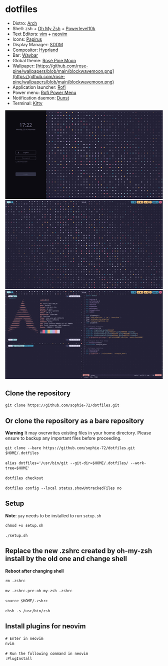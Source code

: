 # dotfiles
- Distro: [Arch](https://archlinux.org/)
- Shell: zsh + [Oh My Zsh](https://ohmyz.sh/) + [Powerlevel10k](https://github.com/romkatv/powerlevel10k)
- Text Editors: [vim](https://www.vim.org/) + [neovim](https://neovim.io/)
- Icons: [Papirus](https://archlinux.org/packages/extra/any/papirus-icon-theme/)
- Display Manager: [SDDM](https://github.com/sddm/sddm/)
- Compositor: [Hyprland](https://hyprland.org/)
- Bar: [Waybar](https://github.com/Alexays/Waybar)
- Global theme: [Rosé Pine Moon](https://rosepinetheme.com/)
- Wallpaper: [https://github.com/rose-pine/wallpapers/blob/main/blockwavemoon.png](https://github.com/rose-pine/wallpapers/blob/main/blockwavemoon.png)
- Application launcher: [Rofi](https://github.com/lbonn/rofi)
- Power menu: [Rofi Power Menu](https://github.com/jluttine/rofi-power-menu)
- Notification daemon: [Dunst](https://github.com/dunst-project/dunst)
- Terminal: [Kitty](https://github.com/kovidgoyal/kitty)

![](screenshots/Hyprland/SDDM.png)
![](screenshots/Hyprland/Desktop.png)
![](screenshots/Hyprland/Kitty.png)


## Clone the repository
```
git clone https://github.com/sophie-72/dotfiles.git
```

## Or clone the repository as a bare repository
**Warning**
It may overwrites existing files in your home directory. Please ensure to backup any important files before proceeding.

```
git clone --bare https://github.com/sophie-72/dotfiles.git $HOME/.dotfiles

alias dotfiles='/usr/bin/git --git-dir=$HOME/.dotfiles/ --work-tree=$HOME'

dotfiles checkout

dotfiles config --local status.showUntrackedFiles no
```

## Setup
**Note**: `yay` needs to be installed to run `setup.sh`
```
chmod +x setup.sh

./setup.sh
```

## Replace the new .zshrc created by oh-my-zsh install by the old one and change shell
**Reboot after changing shell**
```
rm .zshrc

mv .zshrc.pre-oh-my-zsh .zshrc

source $HOME/.zshrc

chsh -s /usr/bin/zsh
```

## Install plugins for neovim
```
# Enter in neovim
nvim

# Run the following command in neovim
:PlugInstall
```
